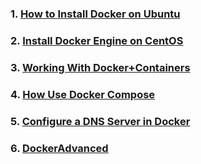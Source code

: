 ### 1. [How to Install Docker on Ubuntu](https://github.com/SumonPaul18/Docker-Kubernetes/blob/main/Install%20Docker%20on%20Ubuntu.txt)
### 2. [Install Docker Engine on CentOS](https://github.com/SumonPaul18/Docker-Kubernetes/blob/main/Install%20Docker%20Engine%20on%20CentOS.txt)
### 3. [Working With Docker+Containers](https://github.com/SumonPaul18/Docker-Kubernetes/blob/main/Working%20With%20Docker%2BContainers.md)
### 4. [How Use Docker Compose](https://github.com/SumonPaul18/Docker-Kubernetes/blob/main/How%20Use%20Docker%20Compose.txt)
### 5. [Configure a DNS Server in Docker](https://github.com/SumonPaul18/Docker-Kubernetes/blob/main/Configure%20a%20DNS%20Server%20in%20Docker.txt)
### 6. [DockerAdvanced](https://github.com/SumonPaul18/Docker-Kubernetes/blob/main/DockerAdvanced.txt)
